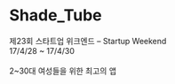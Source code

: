 # Shade_Tube



제23회 스타트업 위크엔드 – Startup Weekend<br>
17/4/28 ~ 17/4/30
<br><br>
2~30대 여성들을 위한 최고의 앱
<br>
